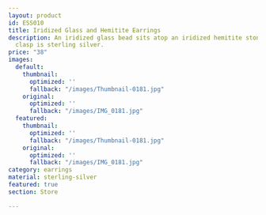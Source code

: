 ```yaml
---
layout: product
id: ESS010
title: Iridized Glass and Hemitite Earrings
description: An iridized glass bead sits atop an iridized hemitite stone bead. The
  clasp is sterling silver.
price: "38"
images:
  default:
    thumbnail:
      optimized: ''
      fallback: "/images/Thumbnail-0181.jpg"
    original:
      optimized: ''
      fallback: "/images/IMG_0181.jpg"
  featured:
    thumbnail:
      optimized: ''
      fallback: "/images/Thumbnail-0181.jpg"
    original:
      optimized: ''
      fallback: "/images/IMG_0181.jpg"
category: earrings
material: sterling-silver
featured: true
section: Store

---
```

